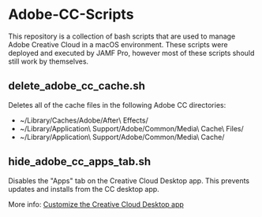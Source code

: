 # Adobe-CC-Scripts

This repository is a collection of bash scripts that are used to manage Adobe Creative Cloud in a macOS environment. These scripts were deployed and executed by JAMF Pro, however most of these scripts should still work by themselves.

## delete_adobe_cc_cache.sh

Deletes all of the cache files in the following Adobe CC directories:
* ~/Library/Caches/Adobe/After\ Effects/
* ~/Library/Application\ Support/Adobe/Common/Media\ Cache\ Files/
* ~/Library/Application\ Support/Adobe/Common/Media\ Cache/

## hide_adobe_cc_apps_tab.sh

Disables the "Apps" tab on the Creative Cloud Desktop app. This prevents updates and installs from the CC desktop app.

More info: [Customize the Creative Cloud Desktop app](https://helpx.adobe.com/enterprise/package/help/customize-creative-cloud-app.html)
